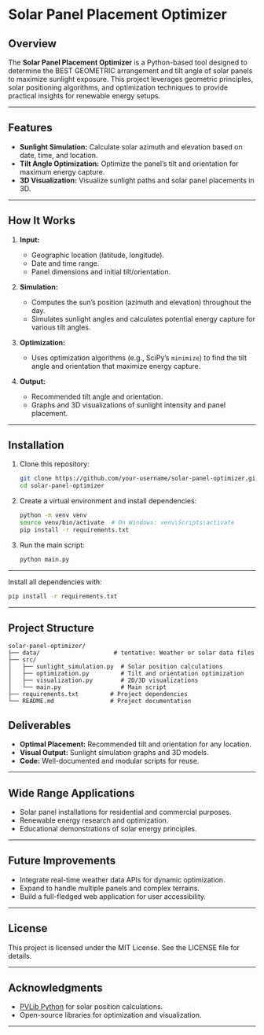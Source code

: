 # Solar Panel Placement Optimizer

## Overview
The **Solar Panel Placement Optimizer** is a Python-based tool designed to determine the BEST GEOMETRIC arrangement and tilt angle of solar panels to maximize sunlight exposure. This project leverages geometric principles, solar positioning algorithms, and optimization techniques to provide practical insights for renewable energy setups.

---

## Features
- **Sunlight Simulation:** Calculate solar azimuth and elevation based on date, time, and location.
- **Tilt Angle Optimization:** Optimize the panel’s tilt and orientation for maximum energy capture.
- **3D Visualization:** Visualize sunlight paths and solar panel placements in 3D.

---

## How It Works
1. **Input:**
   - Geographic location (latitude, longitude).
   - Date and time range.
   - Panel dimensions and initial tilt/orientation.

2. **Simulation:**
   - Computes the sun’s position (azimuth and elevation) throughout the day.
   - Simulates sunlight angles and calculates potential energy capture for various tilt angles.

3. **Optimization:**
   - Uses optimization algorithms (e.g., SciPy’s `minimize`) to find the tilt angle and orientation that maximize energy capture.

4. **Output:**
   - Recommended tilt angle and orientation.
   - Graphs and 3D visualizations of sunlight intensity and panel placement.

---

## Installation
1. Clone this repository:
   ```bash
   git clone https://github.com/your-username/solar-panel-optimizer.git
   cd solar-panel-optimizer
   ```

2. Create a virtual environment and install dependencies:
   ```bash
   python -m venv venv
   source venv/bin/activate  # On Windows: venv\Scripts\activate
   pip install -r requirements.txt
   ```

3. Run the main script:
   ```bash
   python main.py
   ```

---

Install all dependencies with:
```bash
pip install -r requirements.txt
```

---

## Project Structure
```
solar-panel-optimizer/
├── data/                     # tentative: Weather or solar data files
├── src/
│   ├── sunlight_simulation.py  # Solar position calculations
│   ├── optimization.py         # Tilt and orientation optimization
│   ├── visualization.py        # 2D/3D visualizations
│   └── main.py                 # Main script
├── requirements.txt         # Project dependencies
└── README.md                # Project documentation
```


## Deliverables
- **Optimal Placement:** Recommended tilt and orientation for any location.
- **Visual Output:** Sunlight simulation graphs and 3D models.
- **Code:** Well-documented and modular scripts for reuse.

---

## Wide Range Applications
- Solar panel installations for residential and commercial purposes.
- Renewable energy research and optimization.
- Educational demonstrations of solar energy principles.

---

## Future Improvements
- Integrate real-time weather data APIs for dynamic optimization.
- Expand to handle multiple panels and complex terrains.
- Build a full-fledged web application for user accessibility.

---

## License
This project is licensed under the MIT License. See the LICENSE file for details.

---

## Acknowledgments
- [PVLib Python](https://pvlib-python.readthedocs.io/) for solar position calculations.
- Open-source libraries for optimization and visualization.

---


